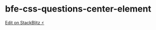 # bfe-css-questions-center-element

[Edit on StackBlitz ⚡️](https://stackblitz.com/edit/vitejs-vite-uqaoee)